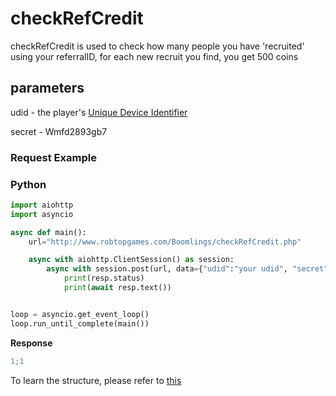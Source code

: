 # checkRefCredit

checkRefCredit is used to check how many people you have 'recruited' using your referralID, for each new recruit you find, you get 500 coins

## parameters

udid - the player's [Unique Device Identifier](https://en.wikipedia.org/wiki/UDID)

secret - Wmfd2893gb7


### Request Example

<!-- tabs:start -->

### **Python**

```py
import aiohttp
import asyncio

async def main():
    url="http://www.robtopgames.com/Boomlings/checkRefCredit.php"

    async with aiohttp.ClientSession() as session:
        async with session.post(url, data={"udid":"your udid", "secret":"wmfd2893gb7"}) as resp:
            print(resp.status)
            print(await resp.text())


loop = asyncio.get_event_loop()
loop.run_until_complete(main())
```

**Response**
```py
1;1
```

<!-- tabs:end -->

To learn the structure, please refer to [this](/resources/server/referral.md)